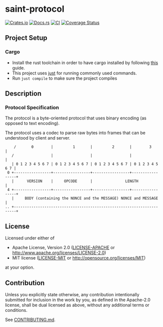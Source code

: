 # saint-protocol

[![Crates.io](https://img.shields.io/crates/v/saint-protocol.svg)](https://crates.io/crates/saint-protocol)
[![Docs.rs](https://docs.rs/saint-protocol/badge.svg)](https://docs.rs/saint-protocol)
[![CI](https://github.com/dark-fusion/saint-protocol/workflows/CI/badge.svg)](https://github.com/dark-fusion/saint-protocol/actions)
[![Coverage Status](https://coveralls.io/repos/github/dark-fusion/saint-protocol/badge.svg?branch=main)](https://coveralls.io/github/dark-fusion/saint-protocol?branch=main)

## Project Setup

### Cargo

* Install the rust toolchain in order to have cargo installed by following
  [this](https://www.rust-lang.org/tools/install) guide.
* This project uses [just](https://github.com/casey/just) for running commonly used commands.
* Run `just compile` to make sure the project compiles

## Description

### Protocol Specification

The protocol is a byte-oriented protocol that uses binary encoding (as opposed to text encoding).

The protocol uses a codec to parse raw bytes into frames that can be understood by client and
server.

```text
    /       0        |         1       |         2       |        3        |
   /                 |                 |                 |                 |
   | 0 1 2 3 4 5 6 7 | 0 1 2 3 4 5 6 7 | 0 1 2 3 4 5 6 7 | 0 1 2 3 4 5 6 7 |
 0 +-----------------+-----------------+-----------------+-----------------+
   |      VERSION    |     OPCODE      |               LENGTH              |
 4 +-----------------+-----------------+-----------------+-----------------+
   |     BODY (containing the NONCE and the MESSAGE) NONCE and MESSAGE     |
.. +-----------------------------------------------------------------------+
```

## License

Licensed under either of

* Apache License, Version 2.0
  ([LICENSE-APACHE](LICENSE-APACHE) or http://www.apache.org/licenses/LICENSE-2.0)
* MIT license
  ([LICENSE-MIT](LICENSE-MIT) or http://opensource.org/licenses/MIT)

at your option.

## Contribution

Unless you explicitly state otherwise, any contribution intentionally submitted for inclusion in the
work by you, as defined in the Apache-2.0 license, shall be dual licensed as above, without any
additional terms or conditions.

See [CONTRIBUTING.md](CONTRIBUTING.md).

